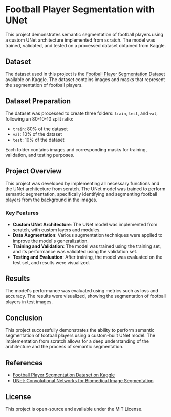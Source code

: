 # Football Player Segmentation with UNet

This project demonstrates semantic segmentation of football players using a custom UNet architecture implemented from scratch. The model was trained, validated, and tested on a processed dataset obtained from Kaggle.

## Dataset

The dataset used in this project is the [Football Player Segmentation Dataset](https://www.kaggle.com/datasets/ihelon/football-player-segmentation) available on Kaggle. The dataset contains images and masks that represent the segmentation of football players.

## Dataset Preparation

The dataset was processed to create three folders: `train`, `test`, and `val`, following an 80-10-10 split ratio:

- `train`: 80% of the dataset
- `val`: 10% of the dataset
- `test`: 10% of the dataset

Each folder contains images and corresponding masks for training, validation, and testing purposes.

## Project Overview

This project was developed by implementing all necessary functions and the UNet architecture from scratch. The UNet model was trained to perform semantic segmentation, specifically identifying and segmenting football players from the background in the images.

### Key Features

- **Custom UNet Architecture**: The UNet model was implemented from scratch, with custom layers and modules.
- **Data Augmentation**: Various augmentation techniques were applied to improve the model's generalization.
- **Training and Validation**: The model was trained using the training set, and its performance was validated using the validation set.
- **Testing and Evaluation**: After training, the model was evaluated on the test set, and results were visualized.

## Results

The model's performance was evaluated using metrics such as loss and accuracy. The results were visualized, showing the segmentation of football players in test images.

## Conclusion

This project successfully demonstrates the ability to perform semantic segmentation of football players using a custom-built UNet model. The implementation from scratch allows for a deep understanding of the architecture and the process of semantic segmentation.

## References

- [Football Player Segmentation Dataset on Kaggle](https://www.kaggle.com/datasets/ihelon/football-player-segmentation)
- [UNet: Convolutional Networks for Biomedical Image Segmentation](https://arxiv.org/abs/1505.04597)

## License

This project is open-source and available under the MIT License.
